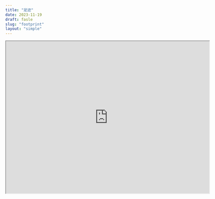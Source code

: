 ```yaml
---
title: "足迹"
date: 2023-11-19
draft: fasle
slug: "footprint"
layout: "simple"
---
```


<iframe src="https://www.google.com/maps/d/embed?mid=13ieYmvYqh0fD14VjbDgbL8Z6C2CoCmo&ehbc=2E312F" width="640" height="480"></iframe>